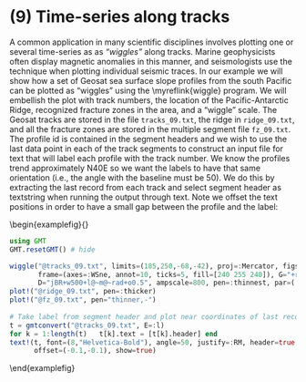 # (9) Time-series along tracks

A common application in many scientific disciplines involves plotting one or several time-series as as
*“wiggles”* along tracks. Marine geophysicists often display magnetic anomalies in this manner, and
seismologists use the technique when plotting individual seismic traces. In our example we will show
how a set of Geosat sea surface slope profiles from the south Pacific can be plotted as “wiggles”
using the \myreflink{wiggle} program. We will embellish the plot with track numbers, the location of
the Pacific-Antarctic Ridge, recognized fracture zones in the area, and a “wiggle” scale. The Geosat
tracks are stored in the file ``tracks_09.txt``, the ridge in ``ridge_09.txt``, and all the fracture
zones are stored in the multiple segment file ``fz_09.txt``. The profile id is contained in the segment
headers and we wish to use the last data point in each of the track segments to construct an input file
for text that will label each profile with the track number. We know the profiles trend approximately N40E
so we want the labels to have that same orientation (i.e., the angle with the baseline must be 50).
We do this by extracting the last record from each track and select segment header as textstring when
running the output through text. Note we offset the text positions in order to have a small gap
between the profile and the label:

\begin{examplefig}{}
```julia
using GMT
GMT.resetGMT() # hide

wiggle("@tracks_09.txt", limits=(185,250,-68,-42), proj=:Mercator, figscale=0.27,
       frame=(axes=:WSne, annot=10, ticks=5, fill=[240 255 240]), G="+red -G-blue",
       D="jBR+w500+l@~m@~rad+o0.5", ampscale=800, pen=:thinnest, par=(:FORMAT_GEO_MAP,:dddF))
plot!("@ridge_09.txt", pen=:thicker)
plot!("@fz_09.txt", pen="thinner,-")
	
# Take label from segment header and plot near coordinates of last record of each track
t = gmtconvert("@tracks_09.txt", E=:l)
for k = 1:length(t)   t[k].text = [t[k].header] end
text!(t, font=(8,"Helvetica-Bold"), angle=50, justify=:RM, header=true,
      offset=(-0.1,-0.1), show=true)
```
\end{examplefig}
